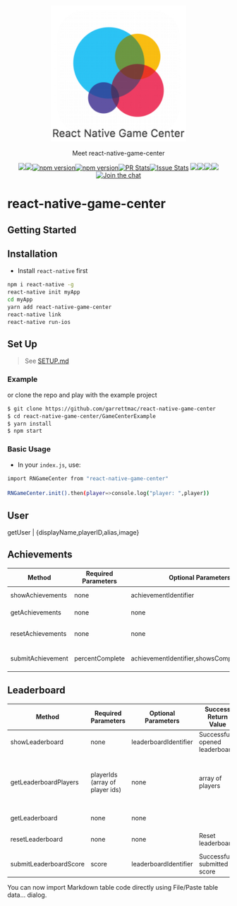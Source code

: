 <p align="center"><img alt="react-native-game-center" src="snapshots/react-native-game-center.jpg" width="308"></p><p align="center">Meet react-native-game-center</p><p align="center"><a href="http://standardjs.com/"><img  src="https://img.shields.io/badge/code style-standard-brightgreen.svg?style=flat-square"></a><a href="http://standardjs.com/"><img  src="https://img.shields.io/github/downloads/atom/atom/latest/total.svg"></a><a href="https://npmjs.org/package/react-native-game-center"><img alt="npm version" src="http://img.shields.io/npm/v/react-native-game-center.svg?style=flat-square"></a><a href="https://npmjs.org/package/react-native-game-center"><img alt="npm version" src="http://img.shields.io/npm/dm/react-native-game-center.svg?style=flat-square"></a><a href="https://github.com/garrettmac/react-native-game-center/pulls?q=is:pr is:closed"><img alt="PR Stats" src="https://img.shields.io/issuestats/i/github/garrettmac/react-native-game-center.svg?style=flat-square"></a><a href="https://github.com/garrettmac/react-native-game-center/issues?q=is:issue is:closed"><img alt="Issue Stats" src="https://img.shields.io/issuestats/p/github/garrettmac/react-native-game-center.svg" style="flat-square"></a>   <a><img  src="https://img.shields.io/github/forks/garrettmac/react-native-game-center.svg"/></a><a><img  src="https://img.shields.io/github/stars/garrettmac/react-native-game-center.svg"/></a><a><img  src="https://img.shields.io/badge/license-MIT-blue.svg"/><a><img  src="https://img.shields.io/twitter/url/https/github.com/garrettmac/react-native-game-center.svg?style=social"></a><a href="https://gitter.im/garrettmac/react-native-game-center?utm_source=badge&utm_medium=badge&utm_campaign=pr-badge&utm_content=badge"><img alt="Join the chat" src="https://badges.gitter.im/garrettmac/react-native-game-center.svg"></a></p>

# react-native-game-center

## Getting Started



## Installation

- Install `react-native` first

```bash
npm i react-native -g
react-native init myApp
cd myApp
yarn add react-native-game-center
react-native link
react-native run-ios
```

## Set Up
> See [SETUP.md](SETUP.md)


### Example

or clone the repo and play with the example project

```bash
$ git clone https://github.com/garrettmac/react-native-game-center
$ cd react-native-game-center/GameCenterExample
$ yarn install
$ npm start
```
### Basic Usage

- In your `index.js`, use:
```bash
import RNGameCenter from "react-native-game-center"

RNGameCenter.init().then(player=>console.log("player: ",player))
```


## User

getUser | {displayName,playerID,alias,image}

## Achievements

| Method            | Required Parameters | Optional Parameters                         | Success Return Value                                                          | Fail Return Value            |
|-------------------|---------------------|---------------------------------------------|-------------------------------------------------------------------------------|------------------------------|
| showAchievements  | none                | achievementIdentifier                       | Successfully opened achievements                                              | Error opening achievements   |
| getAchievements   | none                | none                                        | {identifier,percentComplete,completed,lastReportedDate,showsCompletionBanner} | Error getting achievements   |
| resetAchievements | none                | none                                        | Reset achievements                                                            | Error resetting achievements |
| submitAchievement | percentComplete     | achievementIdentifier,showsCompletionBanner | Successfully submitted score                                                  | Error submitting score       |





## Leaderboard

| Method            | Required Parameters | Optional Parameters                         | Success Return Value                                                          | Fail Return Value            |
|-------------------|---------------------|---------------------------------------------|-------------------------------------------------------------------------------|------------------------------|
| showLeaderboard   | none                | leaderboardIdentifier                       | Successfully opened leaderboard                                              | Error opening leaderboard   |
| getLeaderboardPlayers   | playerIds (array of player ids)                | none                       | array of players                                              | Error creating Leaderboard query / Error getting players leaderboards   |
| getLeaderboard   | none                | none                                        | | Error getting leaderboard   |
| resetLeaderboard | none                | none                                        | Reset leaderboard                                                            | Error resetting leaderboard |
| submitLeaderboardScore | score     | leaderboardIdentifier | Successfully submitted score                                                  | Error submitting score       |
You can now import Markdown table code directly using File/Paste table data... dialog.
